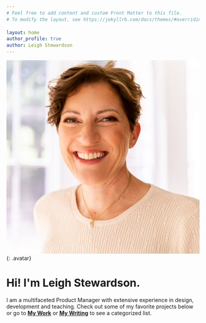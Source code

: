 ```yaml
---
# Feel free to add content and custom Front Matter to this file.
# To modify the layout, see https://jekyllrb.com/docs/themes/#overriding-theme-defaults

layout: home
author_profile: true
author: Leigh Stewardson
---
```


![leigh avatar](/assets/images/bioshot.jpeg){: .avatar} 
# Hi! I'm Leigh Stewardson. 
I am a multifaceted Product Manager with extensive experience in design, development and teaching. Check out some of my favorite projects below or go to [**My Work**](/mywork) or [**My Writing**](/writing) to see a categorized list.

